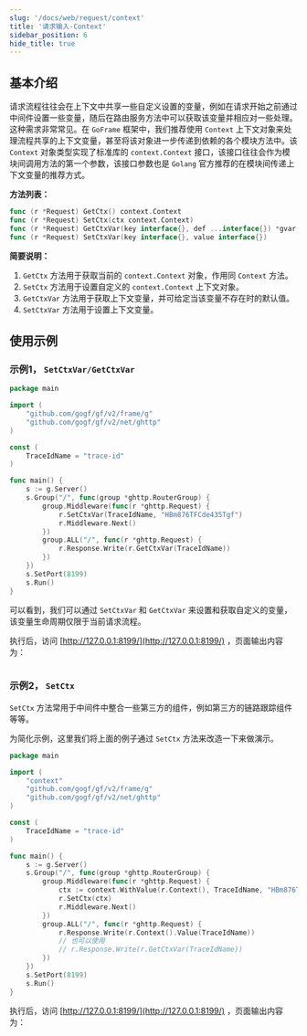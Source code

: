 ```yaml
---
slug: '/docs/web/request/context'
title: '请求输入-Context'
sidebar_position: 6
hide_title: true
---
```


## 基本介绍

请求流程往往会在上下文中共享一些自定义设置的变量，例如在请求开始之前通过中间件设置一些变量，随后在路由服务方法中可以获取该变量并相应对一些处理。这种需求非常常见。在 `GoFrame` 框架中，我们推荐使用 `Context` 上下文对象来处理流程共享的上下文变量，甚至将该对象进一步传递到依赖的各个模块方法中。该 `Context` 对象类型实现了标准库的 `context.Context` 接口，该接口往往会作为模块间调用方法的第一个参数，该接口参数也是 `Golang` 官方推荐的在模块间传递上下文变量的推荐方式。

**方法列表：**

```go
func (r *Request) GetCtx() context.Context
func (r *Request) SetCtx(ctx context.Context)
func (r *Request) GetCtxVar(key interface{}, def ...interface{}) *gvar.Var
func (r *Request) SetCtxVar(key interface{}, value interface{})
```

**简要说明：**

1. `GetCtx` 方法用于获取当前的 `context.Context` 对象，作用同 `Context` 方法。
2. `SetCtx` 方法用于设置自定义的 `context.Context` 上下文对象。
3. `GetCtxVar` 方法用于获取上下文变量，并可给定当该变量不存在时的默认值。
4. `SetCtxVar` 方法用于设置上下文变量。

## 使用示例

### 示例1， `SetCtxVar/GetCtxVar`

```go
package main

import (
    "github.com/gogf/gf/v2/frame/g"
    "github.com/gogf/gf/v2/net/ghttp"
)

const (
    TraceIdName = "trace-id"
)

func main() {
    s := g.Server()
    s.Group("/", func(group *ghttp.RouterGroup) {
        group.Middleware(func(r *ghttp.Request) {
            r.SetCtxVar(TraceIdName, "HBm876TFCde435Tgf")
            r.Middleware.Next()
        })
        group.ALL("/", func(r *ghttp.Request) {
            r.Response.Write(r.GetCtxVar(TraceIdName))
        })
    })
    s.SetPort(8199)
    s.Run()
}
```

可以看到，我们可以通过 `SetCtxVar` 和 `GetCtxVar` 来设置和获取自定义的变量，该变量生命周期仅限于当前请求流程。

执行后，访问 [http://127.0.0.1:8199/](http://127.0.0.1:8199/) ，页面输出内容为：

```HBm876TFCde435Tgf
```

### 示例2， `SetCtx`

`SetCtx` 方法常用于中间件中整合一些第三方的组件，例如第三方的链路跟踪组件等等。

为简化示例，这里我们将上面的例子通过 `SetCtx` 方法来改造一下来做演示。

```go
package main

import (
    "context"
    "github.com/gogf/gf/v2/frame/g"
    "github.com/gogf/gf/v2/net/ghttp"
)

const (
    TraceIdName = "trace-id"
)

func main() {
    s := g.Server()
    s.Group("/", func(group *ghttp.RouterGroup) {
        group.Middleware(func(r *ghttp.Request) {
            ctx := context.WithValue(r.Context(), TraceIdName, "HBm876TFCde435Tgf")
            r.SetCtx(ctx)
            r.Middleware.Next()
        })
        group.ALL("/", func(r *ghttp.Request) {
            r.Response.Write(r.Context().Value(TraceIdName))
            // 也可以使用
            // r.Response.Write(r.GetCtxVar(TraceIdName))
        })
    })
    s.SetPort(8199)
    s.Run()
}
```

执行后，访问 [http://127.0.0.1:8199/](http://127.0.0.1:8199/) ，页面输出内容为：

```HBm876TFCde435Tgf
```